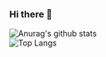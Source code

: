 ### Hi there 👋

<!--
**AlphaKennyBudy/AlphaKennyBudy** is a ✨ _special_ ✨ repository because its `README.md` (this file) appears on your GitHub profile.

Here are some ideas to get you started:

- 🔭 I’m currently working on ...
- 🌱 I’m currently learning ...
- 👯 I’m looking to collaborate on ...
- 🤔 I’m looking for help with ...
- 💬 Ask me about ...
- 📫 How to reach me: ...
- 😄 Pronouns: ...
- ⚡ Fun fact: ...
-->
![Anurag's github stats](https://github-readme-stats.vercel.app/api?username=AlphaKennyBudy&count_private=true&show_icons=true&theme=dracula)  
![Top Langs](https://github-readme-stats.vercel.app/api/top-langs/?username=AlphaKennyBudy&theme=dracula)  
